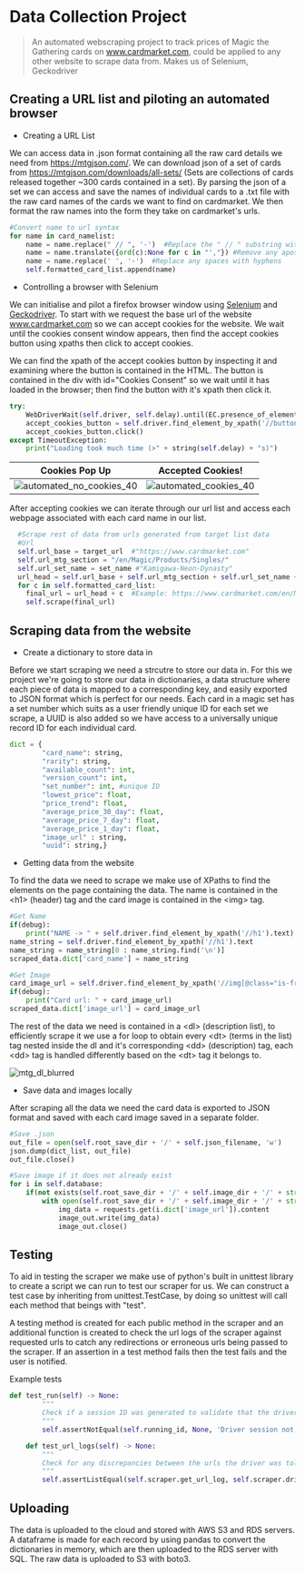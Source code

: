 # Data Collection Project

> An automated webscraping project to track prices of Magic the Gathering cards on www.cardmarket.com, could be applied to any other website to scrape data from. Makes us of Selenium, Geckodriver

## Creating a URL list and piloting an automated browser

- Creating a URL List

We can access data in .json format containing all the raw card details we need from https://mtgjson.com/. We can download json of a set of cards from https://mtgjson.com/downloads/all-sets/ (Sets are collections of cards released together ~300 cards contained in a set). By parsing the json of a set we can access and save the names of individual cards to a .txt file with the raw card names of the cards we want to find on cardmarket. We then format the raw names into the form they take on cardmarket's urls.


```python
#Convert name to url syntax
for name in card_namelist:
    name = name.replace(" // ", '-')  #Replace the " // " substring with a hyphen
    name = name.translate({ord(c):None for c in "',"}) #Remove any apostrophes or commas in the string
    name = name.replace(' ', '-')  #Replace any spaces with hyphens
    self.formatted_card_list.append(name)
```

- Controlling a browser with Selenium

We can initialise and pilot a firefox browser window using [Selenium](https://www.selenium.dev/documentation/webdriver/) and [Geckodriver](https://github.com/mozilla/geckodriver/releases). To start with we request the base url of the website www.cardmarket.com so we can accept cookies for the website. We wait until the cookies consent window appears, then find the accept cookies button using xpaths then click to accept cookies. 

We can find the xpath of the accept cookies button by inspecting it and examining where the button is contained in the HTML. The button is contained in the div with id="Cookies Consent" so we wait until it has loaded in the browser; then find the button with it's xpath then click it. 


```python
try: 
    WebDriverWait(self.driver, self.delay).until(EC.presence_of_element_located((By.XPATH, '//div[@id="CookiesConsent"]')))
    accept_cookies_button = self.driver.find_element_by_xpath('//button[@aria-label="Accept All Cookies"]')
    accept_cookies_button.click()
except TimeoutException:
    print("Loading took much time (>" + string(self.delay) + "s)")

```

Cookies Pop Up | Accepted Cookies!
:-------------------------:|:-------------------------:
![automated_no_cookies_40](https://user-images.githubusercontent.com/36233522/159569096-bb9e6284-db9a-4178-99f8-81f380a2d7b7.png)  |  ![automated_cookies_40](https://user-images.githubusercontent.com/36233522/159569109-04fc6134-ec25-4c02-b6c6-ef2fc4e869c2.png)

After accepting cookies we can iterate through our url list and access each webpage associated with each card name in our list.

```python
  #Scrape rest of data from urls generated from target list data
  #Url
  self.url_base = target_url  #"https://www.cardmarket.com"
  self.url_mtg_section = "/en/Magic/Products/Singles/"
  self.url_set_name = set_name #"Kamigawa-Neon-Dynasty"
  url_head = self.url_base + self.url_mtg_section + self.url_set_name + "/"
  for c in self.formatted_card_list:
    final_url = url_head + c  #Example: https://www.cardmarket.com/en/Magic/Products/Singles/Kamigawa-Neon-Dynasty/Ancestral-Katana
    self.scrape(final_url)
```



## Scraping data from the website

- Create a dictionary to store data in 

Before we start scraping we need a strcutre to store our data in. For this we project we're going to store our data in dictionaries, a data structure where each piece of data is mapped to a corresponding key, and easily exported to JSON format which is perfect for our needs. Each card in a magic set has a set number which suits as a user friendly unique ID for each set we scrape, a UUID is also added so we have access to a universally unique record ID for each individual card.

```python
dict = {
        "card_name": string,
        "rarity": string,
        "available_count": int,
        "version_count": int,
        "set_number": int, #unique ID
        "lowest_price": float,
        "price_trend": float,
        "average_price_30_day": float,
        "average_price_7_day": float,
        "average_price_1_day": float,
        "image_url" : string,
        "uuid": string,}
```

- Getting data from the website

To find the data we need to scrape we make use of XPaths to find the elements on the page containing the data. The name is contained in the &lt;h1> (header) tag and the card image is contained in the &lt;img> tag. 

```python
#Get Name
if(debug):
    print("NAME -> " + self.driver.find_element_by_xpath('//h1').text)
name_string = self.driver.find_element_by_xpath('//h1').text
name_string = name_string[0 : name_string.find('\n')]
scraped_data.dict['card_name'] = name_string

#Get Image
card_image_url = self.driver.find_element_by_xpath('//img[@class="is-front"]').get_attribute("src")
if(debug):
    print("Card url: " + card_image_url)            
scraped_data.dict['image_url'] = card_image_url
```

The rest of the data we need is contained in a &lt;dl> (description list), to efficiently scrape it we use a for loop to obtain every &lt;dt> (terms in the list) tag nested inside the dl and it's corresponding &lt;dd> (description) tag, each &lt;dd> tag is handled differently based on the &lt;dt> tag it belongs to.

![mtg_dl_blurred](https://user-images.githubusercontent.com/36233522/160681462-52cf134f-345d-4fde-b0e8-2b8676e6aed0.png)

- Save data and images locally

After scraping all the data we need the card data is exported to JSON format and saved with each card image saved in a separate folder.

```python
#Save .json
out_file = open(self.root_save_dir + '/' + self.json_filename, 'w')
json.dump(dict_list, out_file)
out_file.close()

#Save image if it does not already exist
for i in self.database:
    if(not exists(self.root_save_dir + '/' + self.image_dir + '/' + str(i.dict['set_number']) + '.jpg')):        
        with open(self.root_save_dir + '/' + self.image_dir + '/' + str(i.dict['set_number']) + '.jpg', 'wb') as image_out:
            img_data = requests.get(i.dict['image_url']).content
            image_out.write(img_data)
            image_out.close()
```

## Testing

To aid in testing the scraper we make use of python's built in unittest library to create a script we can run to test our scraper for us. We can construct a test case by inheriting from unittest.TestCase, by doing so unittest will call each method that beings with "test".

A testing method is created for each public method in the scraper and an additional function is created to check the url logs of the scraper against requested urls to catch any redirections or erroneous urls being passed to the scraper. If an assertion in a test method fails then the test fails and the user is notified.

Example tests
```python
def test_run(self) -> None:
        """
        Check if a session ID was generated to validate that the driver was created succesfully
        """
        self.assertNotEqual(self.running_id, None, 'Driver session not created successfully')   #Make sure the driver session != 'None'

    def test_url_logs(self) -> None:
        """
        Check for any discrepancies between the urls the driver was told to request and those that it visited
        """
        self.assertListEqual(self.scraper.get_url_log, self.scraper.driver_url_log, 'URL Log discrepancy') #Check the urls the driver accessed are the same as the target urls
```
## Uploading

The data is uploaded to the cloud and stored with AWS S3 and RDS servers. A dataframe is made for each record by using pandas to convert the dictionaries in memory, which are then uploaded to the RDS server with SQL. The raw data is uploaded to S3 with boto3.
